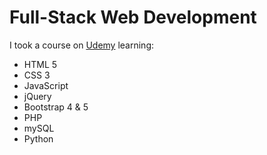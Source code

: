 # Full-Stack Web Development

I took a course on [Udemy](https://www.udemy.com/course/the-complete-web-developer-course-2/) learning:
- HTML 5
- CSS 3
- JavaScript
- jQuery
- Bootstrap 4 & 5
- PHP
- mySQL
- Python